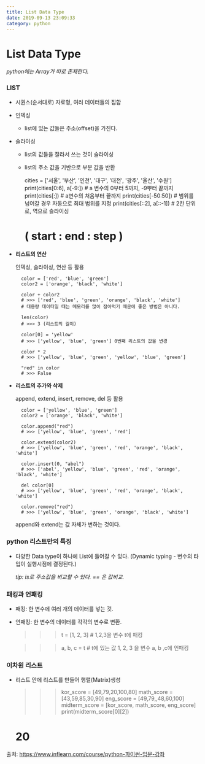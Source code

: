 ```yaml
---
title: List Data Type
date: 2019-09-13 23:09:33
category: python
---
```


# List Data Type

*python에는 Array가 따로 존재한다.*

### **LIST**

- 시퀀스(순서대로) 자료형, 여러 데이터들의 집합
- 인덱싱
    - list에 있는 값들은 주소(offset)을 가진다.
- 슬라이싱
    - list의 값들을 잘라서 쓰는 것이 슬라이싱
    - list의 주소 값을 기반으로 부분 값을 반환

        cities = ['서울', '부산', '인천', '대구', '대전', '광주', '울산', '수원']
        print(cities[0:6], a[-9:]) # a 변수의 0부터 5까지, -9뿌터 끝까지
        print(cities[:]) # a변수의 처음부터 끝까지
        print(cities[-50:50]) # 범위를 넘어갈 경우 자동으로 최대 범위를 지정
        print(cities[::2], a[::-1]) # 2칸 단위로, 역으로 슬라이싱
        
        # ( start : end : step )

- **리스트의 연산**

    인덱싱, 슬라이싱, 연산 등 활용

        color = ['red', 'blue', 'green']
        color2 = ['orange', 'black', 'white']
        
        color + color2
        # >>> ['red', 'blue', 'green', 'orange', 'black', 'white']
        # 대용량 데이터일 때는 메모리를 많이 잡아먹기 때문에 좋은 방법은 아니다.
        
        len(color)
        # >>> 3 (리스트의 길이)
        
        color[0] = 'yellow'
        # >>> ['yellow', 'blue', 'green'] 0번째 리스트의 값을 변경
        
        color * 2
        # >>> ['yellow', 'blue', 'green', 'yellow', 'blue', 'green']
        
        "red" in color
        # >>> False

- **리스트의 추가와 삭제**

    append, extend, insert, remove, del 등 활용

        color = ['yellow', 'blue', 'green']
        color2 = ['orange', 'black', 'white']
        
        color.append("red")
        # >>> ['yellow', 'blue', 'green', 'red']
        
        color.extend(color2)
        # >>> ['yellow', 'blue', 'green', 'red', 'orange', 'black', 'white']
        
        color.insert(0, "abel")
        # >>> ['abel', 'yellow', 'blue', 'green', 'red', 'orange', 'black', 'white']
        
        del color[0]
        # >>> ['yellow', 'blue', 'green', 'red', 'orange', 'black', 'white']
        
        color.remove("red")
        # >>> ['yellow', 'blue', 'green', 'orange', 'black', 'white']

    append와 extend는 값 자체가 변하는 것이다.

### python 리스트만의 특징

- 다양한 Data type이 하나에 List에 들어갈 수 있다. (Dynamic typing - 변수의 타입이 실행시점에 결정된다.)

    *tip: is로 주소값을 비교할 수 있다. == 은 값비교.*

### 패킹과 언패킹

- 패킹: 한 변수에 여러 개의 데이터를 넣는 것.
- 언패킹: 한 변수의 데이터를 각각의 변수로 변환.

    >>> t = [1, 2, 3]  # 1,2,3을 변수 t에 패킹
    
    >>> a, b, c = t    # t에 있는 값 1, 2, 3 을 변수 a, b ,c에 언패킹

### 이차원 리스트

- 리스트 안에 리스트를 만들어 행렬(Matrix)생성

    >>> kor_score = [49,79,20,100,80]
    >>> math_score = [43,59,85,30,90]
    >>> eng_score = [49,79,,48,60,100]
    >>> midterm_score = [kor_score, math_score, eng_score]
    >>> print(midterm_score[0][2])
    # 20


출처: https://www.inflearn.com/course/python-파이썬-입문-강좌